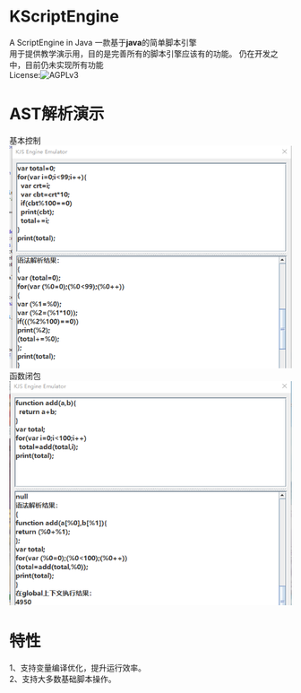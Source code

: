 # KScriptEngine   
A ScriptEngine in Java
一款基于**java**的简单脚本引擎   
用于提供教学演示用，目的是完善所有的脚本引擎应该有的功能。
仍在开发之中，目前仍未实现所有功能    
License:![AGPLv3](https://www.ghostscript.com/images/agplv3-88x31.png)
# AST解析演示
基本控制  
![0](https://github.com/KhjTechResearch/KScriptEngine/blob/master/ASTtest0.png?raw=true)  
函数闭包  
![1](https://github.com/KhjTechResearch/KScriptEngine/blob/master/ASTtest1.png?raw=true)
# 特性
1、支持变量编译优化，提升运行效率。  
2、支持大多数基础脚本操作。  
